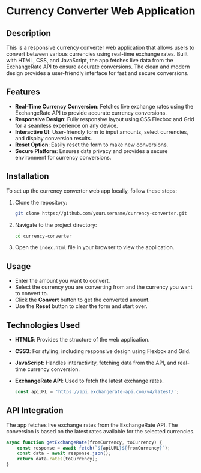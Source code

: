 # Currency Converter Web Application

## Description

This is a responsive currency converter web application that allows users to convert between various currencies using real-time exchange rates. Built with HTML, CSS, and JavaScript, the app fetches live data from the ExchangeRate API to ensure accurate conversions. The clean and modern design provides a user-friendly interface for fast and secure conversions.

## Features

- **Real-Time Currency Conversion**: Fetches live exchange rates using the ExchangeRate API to provide accurate currency conversions.
- **Responsive Design**: Fully responsive layout using CSS Flexbox and Grid for a seamless experience on any device.
- **Interactive UI**: User-friendly form to input amounts, select currencies, and display conversion results.
- **Reset Option**: Easily reset the form to make new conversions.
- **Secure Platform**: Ensures data privacy and provides a secure environment for currency conversions.

## Installation

To set up the currency converter web app locally, follow these steps:

1. Clone the repository:

    ```bash
    git clone https://github.com/yourusername/currency-converter.git
    ```

2. Navigate to the project directory:

    ```bash
    cd currency-converter
    ```

3. Open the `index.html` file in your browser to view the application.

## Usage

- Enter the amount you want to convert.
- Select the currency you are converting from and the currency you want to convert to.
- Click the **Convert** button to get the converted amount.
- Use the **Reset** button to clear the form and start over.

## Technologies Used

- **HTML5**: Provides the structure of the web application.
- **CSS3**: For styling, including responsive design using Flexbox and Grid.
- **JavaScript**: Handles interactivity, fetching data from the API, and real-time currency conversion.
- **ExchangeRate API**: Used to fetch the latest exchange rates.

    ```javascript
    const apiURL = 'https://api.exchangerate-api.com/v4/latest/';
    ```

## API Integration

The app fetches live exchange rates from the ExchangeRate API. The conversion is based on the latest rates available for the selected currencies.

```javascript
async function getExchangeRate(fromCurrency, toCurrency) {
    const response = await fetch(`${apiURL}${fromCurrency}`);
    const data = await response.json();
    return data.rates[toCurrency];
}

